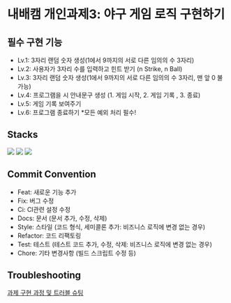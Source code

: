 # 내배캠 개인과제3: 야구 게임 로직 구현하기

## 필수 구현 기능
- Lv.1: 3자리 랜덤 숫자 생성(1에서 9까지의 서로 다른 임의의 수 3자리)
- Lv.2: 사용자가 3자리 수를 입력하고 힌트 받기 (n Strike, n Ball)
- Lv.3:  3자리 랜덤 숫자 생성(1에서 9까지의 서로 다른 임의의 수 3자리, 맨 앞 0 불가능)
- Lv.4: 프로그램을 시 안내문구 생성 (1. 게임 시작, 2. 게임 기록 , 3. 종료)
- Lv.5: 게임 기록 보여주기
- Lv.6: 프로그램 종료하기
*모든 예외 처리 필수!

## Stacks
<img src="https://img.shields.io/badge/Swift-F05138?style=flat&logo=swift&logoColor=white"/></a>
<img src="https://img.shields.io/badge/Git-F05032?style=flat&logo=git&logoColor=white"/></a>
<img src="https://img.shields.io/badge/GitHub-181717?style=flat&logo=github&logoColor=white"/></a>

## Commit Convention
- Feat: 새로운 기능 추가
- Fix: 버그 수정
- Ci: CI관련 설정 수정
- Docs:	문서 (문서 추가, 수정, 삭제)
- Style:	스타일 (코드 형식, 세미콜론 추가: 비즈니스 로직에 변경 없는 경우)
- Refactor:	코드 리팩토링
- Test:	테스트 (테스트 코드 추가, 수정, 삭제: 비즈니스 로직에 변경 없는 경우)
- Chore:	기타 변경사항 (빌드 스크립트 수정 등)

## Troubleshooting
[과제 구현 과정 및 트러블 슈팅](https://velog.io/@soycong/%EB%82%B4%EB%B0%B0%EC%BA%A0-Task-2-Playground%EC%97%90%EC%84%9C-%EA%B3%84%EC%82%B0%EA%B8%B0-%EB%A7%8C%EB%93%A4%EA%B8%B0)
